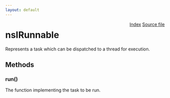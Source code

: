 ```yaml
---
layout: default
---
```

<div class='links' style='float:right'><a href="../index.html">Index</a>
<a href="http://dxr.mozilla.org/mozilla-central/source/xpcom/threads/nsIRunnable.idl">Source file</a>
</div>

# nsIRunnable #
  
Represents a task which can be dispatched to a thread for execution.  
  

## Methods ##

### run() ###
  
The function implementing the task to be run.  
  
